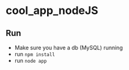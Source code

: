 # cool_app_nodeJS

## Run
- Make sure you have a db (MySQL) running
- run `npm install`
- run `node app`

